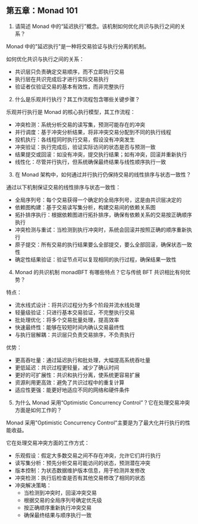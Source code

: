 ## 第五章：Monad 101

1. 请简述 Monad 中的“延迟执行”概念。该机制如何优化共识与执行之间的关系？

Monad 中的"延迟执行"是一种将交易验证与执行分离的机制。

如何优化共识与执行之间的关系：

- 共识层只负责确定交易顺序，而不立即执行交易
- 执行层在共识完成后才进行实际交易执行
- 验证者仅验证交易的基本有效性，而非完整执行

2. 什么是乐观并行执行？其工作流程包含哪些关键步骤？

乐观并行执行是 Monad 的核心执行模型，其工作流程：

- 冲突检测：系统分析交易的读写集，预测可能存在的冲突
- 并行调度：基于冲突分析结果，将非冲突交易分配到不同的执行线程
- 投机执行：各线程同时执行交易，假设没有冲突发生
- 冲突验证：执行完成后，验证实际访问的状态是否与预测一致
- 结果提交或回滚：如没有冲突，提交执行结果；如有冲突，回滚并重新执行
- 线性化：尽管并行执行，但系统确保最终结果与线性顺序执行一致

3. 在 Monad 架构中，如何通过并行执行仍保持交易的线性排序与状态一致性？

通过以下机制保证交易的线性排序与状态一致性：

- 全局序列号：每个交易获得一个确定的全局序列号，这是由共识层决定的
- 依赖图构建：基于交易读写集分析，构建交易间的依赖关系图
- 拓扑排序执行：根据依赖图进行拓扑排序，确保有依赖关系的交易按正确顺序执行
- 冲突检测与重试：当检测到执行冲突时，系统会回滚并按照正确的顺序重新执行
- 原子提交：所有交易的执行结果要么全部提交，要么全部回滚，确保状态一致性
- 确定性结果验证：验证节点可以复现相同的执行过程，确保结果一致性

4. Monad 的共识机制 monadBFT 有哪些特点？它与传统 BFT 共识相比有何优势？

特点：

- 流水线式设计：将共识过程分为多个阶段并流水线处理
- 轻量级验证：只进行基本交易验证，不完整执行交易
- 批处理优化：将多个交易批量处理，提高效率
- 快速最终性：能够在较短时间内确认交易最终性
- 与执行层解耦：共识层只负责交易排序，不负责执行

优势：

- 更高吞吐量：通过延迟执行和批处理，大幅提高系统吞吐量
- 更低延迟：共识过程更轻量，减少了确认时间
- 更好的可扩展性：共识和执行分离，使系统更容易扩展
- 资源利用更高效：避免了共识过程中的重复计算
- 适应性更强：能更好地适应不同的网络和硬件条件

5. 为什么 Monad 采用“Optimistic Concurrency Control”？它在处理交易冲突方面是如何工作的？

Monad 采用"Optimistic Concurrency Control"主要是为了最大化并行执行的性能收益。

它在处理交易冲突方面的工作方式：

- 乐观假设：假定大多数交易之间不存在冲突，允许它们并行执行
- 读写集分析：预先分析交易可能访问的状态，预测潜在冲突
- 版本控制：为状态数据维护版本信息，用于检测并发修改
- 冲突检测：执行后检查是否有其他交易修改了相同的状态
- 冲突解决策略：
  - 当检测到冲突时，回滚冲突交易
  - 根据交易的全局序列号确定优先级
  - 按正确顺序重新执行冲突交易
  - 确保最终结果与顺序执行一致
